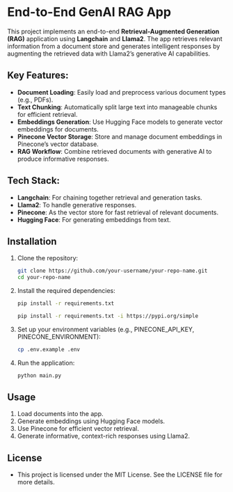 # End-to-End GenAI RAG App

This project implements an end-to-end **Retrieval-Augmented Generation (RAG)** application using **Langchain** and **Llama2**. The app retrieves relevant information from a document store and generates intelligent responses by augmenting the retrieved data with Llama2’s generative AI capabilities.

## Key Features:
- **Document Loading**: Easily load and preprocess various document types (e.g., PDFs).
- **Text Chunking**: Automatically split large text into manageable chunks for efficient retrieval.
- **Embeddings Generation**: Use Hugging Face models to generate vector embeddings for documents.
- **Pinecone Vector Storage**: Store and manage document embeddings in Pinecone’s vector database.
- **RAG Workflow**: Combine retrieved documents with generative AI to produce informative responses.

## Tech Stack:
- **Langchain**: For chaining together retrieval and generation tasks.
- **Llama2**: To handle generative responses.
- **Pinecone**: As the vector store for fast retrieval of relevant documents.
- **Hugging Face**: For generating embeddings from text.

## Installation

1. Clone the repository:
   ```bash
   git clone https://github.com/your-username/your-repo-name.git
   cd your-repo-name
   ```
2. Install the required dependencies:
   ```bash
   pip install -r requirements.txt
   ```
   ```bash
   pip install -r requirements.txt -i https://pypi.org/simple
   ```
3. Set up your environment variables (e.g., PINECONE_API_KEY, PINECONE_ENVIRONMENT):
   ```bash
   cp .env.example .env
   ```
4. Run the application:
   ```bash
   python main.py
   ```

## Usage
1. Load documents into the app.
2. Generate embeddings using Hugging Face models.
3. Use Pinecone for efficient vector retrieval.
4. Generate informative, context-rich responses using Llama2.


## License
 - This project is licensed under the MIT License. See the LICENSE file for more details.